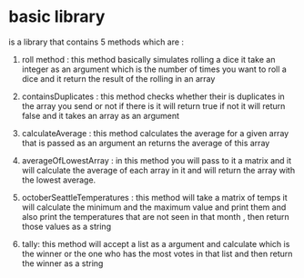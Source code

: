 # basic library

is a library that contains 5 methods which are :

1. roll method : this method basically simulates rolling a dice it take an integer as an argument which is the number of times you want to roll a dice and it return the result of the rolling in an array

2. containsDuplicates : this method checks whether their is duplicates in the array you send or not if there is it will return true if not it will return false and it takes an array as an argument

3. calculateAverage : this method calculates the average for a given array that is passed as an argument an returns the average of this array 

4. averageOfLowestArray : in this method you will pass to it a matrix and it will calculate the average of each array in it and will return the array with the lowest average. 

5. octoberSeattleTemperatures : this method will take a matrix of temps it will calculate the minimum and the maximum value and print them and also print the temperatures that are not seen in that month , then return those values as a string

6. tally: this method will accept a list as a argument and calculate which is the winner or the one who has the most votes in that list and then return the winner as a string